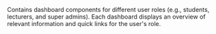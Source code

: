 Contains dashboard components for different user roles (e.g., students, lecturers, and super admins). Each dashboard displays an overview of relevant information and quick links for the user's role.
